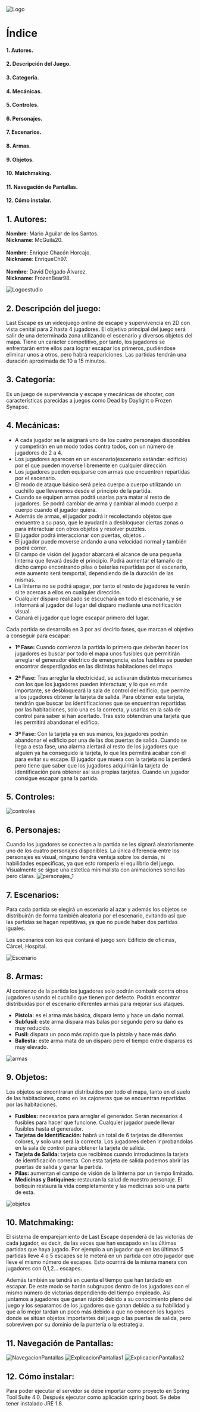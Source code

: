![Logo](/Imagenes/LogoProvisional.png)

# Índice
#### 1. Autores.
#### 2. Descripción del Juego.
#### 3. Categoría.
#### 4. Mecánicas.
#### 5. Controles.
#### 6. Personajes.
#### 7. Escenarios.
#### 8. Armas.
#### 9. Objetos.
#### 10. Matchmaking.
#### 11. Navegación de Pantallas.
#### 12. Cómo instalar.

## 1. Autores:

**Nombre**: Mario Aguilar de los Santos. <br>
**Nickname**: McGuila20. <br><br>
**Nombre**: Enrique Chacón Horcajo. <br>
**Nickname**: EnriqueCh97. <br><br>
**Nombre**: David Delgado Álvarez. <br>
**Nickname**: FrozenBear98.

![Logoestudio](/Imagenes/logo_estudio.png)

## 2. Descripción del juego:
Last Escape es un videojuego online de escape y supervivencia en 2D con vista cenital para 2 hasta 4 jugadores. El objetivo principal del juego será salir de una determinada zona utilizando el escenario y diversos objetos del mapa. Tiene un carácter competitivo, por tanto, los jugadores se enfrentarán entre ellos para lograr escapar los primeros, pudiéndose eliminar unos a otros, pero habrá reapariciones. Las partidas tendrán una duración aproximada de 10 a 15 minutos.

## 3. Categoría:
Es un juego de supervivencia y escape y mecánicas de shooter, con características parecidas a juegos como Dead by Daylight o Frozen Synapse.

## 4. Mecánicas:
  * A cada jugador se le asignará uno de los cuatro personajes disponibles y competirán en un modo todos contra todos, con un número de     jugadores de 2 a 4.  
  * Los jugadores aparecen en un escenario(escenario estándar: edificio) por el que pueden moverse libremente en cualquier dirección.
  * Los jugadores pueden equiparse con armas que encuentren repartidas por el escenario.
  * El modo de ataque básico será pelea cuerpo a cuerpo utilizando un cuchillo que llevaremos desde el principio de la partida.
  * Cuando se equipen armas podrá usarlas para matar al resto de jugadores. Se podrá cambiar de arma y cambiar al modo cuerpo a cuerpo cuando el jugador quiera.
  * Además de armas, el jugador podrá ir recolectando objetos que encuentre a su paso, que le ayudarán a desbloquear ciertas zonas o para interactuar con otros objetos y resolver puzzles.
  * El jugador podrá interaccionar con puertas, objetos...
  * El jugador puede moverse andando a una velocidad normal y también podrá correr.
  * El campo de visión del jugador abarcará el alcance de una pequeña linterna que llevará desde el principio. Podrá aumentar el tamaño de dicho campo encontrando pilas o baterías repartidas por el escenario, este aumento será temportal, dependiendo de la duración de las mismas.
  * La linterna no se podrá apagar, por tanto el resto de jugadores te verán si te acercas a ellos en cualquier dirección.
  * Cualquier disparo realizado se escuchará en todo el escenario, y se informará al jugador del lugar del disparo mediante una notificación visual.
  * Ganará el jugador que logre escapar primero del lugar.

Cada partida se desarrolla en 3 por así decirlo fases, que marcan el objetivo a conseguir para escapar:
  * **1ª Fase:** Cuando comienza la partida lo primero que deberán hacer los jugadores es buscar por todo el mapa unos fusibles que permitirán arreglar el generador eléctrico de emergencia, estos fusibles se pueden encontrar desperdigados en las distintas habitaciones del mapa.
  
  * **2ª Fase:** Tras arreglar la electricidad, se activarán distintos mecanismos con los que los jugadores pueden interactuar, y lo que es más importante, se desbloqueará la sala de control del edificio, que permite a los jugadores obtener la tarjeta de salida. Para obtener esta tarjeta, tendrán que buscar las identificaciones que se encuentran repartidas por las habitaciones, solo una es la correcta, y usarlas en la sala de control para saber si han acertado. Tras esto obtendran una tarjeta que les permitirá abandonar el edifico.
  
  * **3ª Fase:** Con la tarjeta ya en sus manos, los jugadores podrán abandonar el edificio por una de las dos puertas de salida. Cuando se llega a esta fase, una alarma alertará al resto de los jugadores que alguien ya ha conseguido la tarjeta, lo que les permitirá acabar con él para evitar su escape. El jugador que muera con la tarjeta no la perderá pero tiene que saber que los jugadores adquirirán la tarjeta de identificación para obtener así sus propias tarjetas. Cuando un jugador consigue escapar gana la partida.

## 5. Controles:

![controles](/Imagenes/controles.png)

## 6. Personajes:

Cuando los jugadores se conecten a la partida se les signará aleatoriamente uno de los cuatro personajes disponibles. La única diferencia entre los personajes es visual, ninguno tendrá ventaja sobre los demás, ni habilidades específicas, ya que esto rompería el equilibrio del juego. Visualmente se sigue una estetíca minimalista con animaciones sencillas pero claras.
![personajes_1](/Imagenes/Pjs.png)

## 7. Escenarios:

Para cada partida se elegirá un escenario al azar y además los objetos se distribuirán de forma también aleatoria por el escenario, evitando así que las partidas se hagan repetitivas, ya que no puede haber dos partidas iguales. 

Los escenarios con los que contará el juego son: Edificio de oficinas, Cárcel, Hospital.

![Escenario](/Imagenes/EscenarioEdificio.png)

## 8. Armas:

Al comienzo de la partida los jugadores solo podrán combatir contra otros jugadores usando el cuchillo que tienen por defecto. Podrán encontrar distribuidas por el escenario diferentes armas para mejorar sus ataques.
  
* **Pistola:** es el arma más básica, dispara lento y hace un daño normal.
* **Subfusil:** este arma dispara mas balas por segundo pero su daño es muy reducido.
* **Fusil:** dispara un poco más rapido que la pistola y hace más daño.
* **Ballesta:** este arma mata de un disparo pero el tiempo entre disparos es muy elevado.

![armas](/Imagenes/Armas.png)

## 9. Objetos:

Los objetos se encontraran distribuidos por todo el mapa, tanto en el suelo de las habitaciones, como en las cajoneras que se encuentran repartidas por las habitaciones.

* **Fusibles:** necesarios para arreglar el generador. Serán necesarios 4 fusibles para hacer que funcione. Cualquier jugador puede llevar fusibles hasta el generador.
* **Tarjetas de Identificación:** habrá un total de 6 tarjetas de diferentes colores, y solo una será la correcta. Los jugadores deben ir probandolas en la sala de control para obtener la tarjeta de salida.
* **Tarjeta de Salida:** tarjeta que recibimos cuando introducimos la tarjeta de identificación correcta. Con esta tarjeta de salida podemos abrir las puertas de salida y ganar la partida.
* **Pilas:** aumentan el campo de visión de la linterna por un tiempo limitado.
* **Medicinas y Botiquines:** restauran la salud de nuestro personaje. El botiquin restaura la vida completamente y las medicinas solo una parte de esta.

![objetos](/Imagenes/Objetos.png)

## 10. Matchmaking:

El sistema de emparejamiento de Last Escape dependerá de las victorias de cada jugador, es decir, de las veces que han escapado en las últimas partidas que haya jugado. Por ejemplo a un jugador que en las últimas 5 partidas lleve 4 o 5 escapes se le meterá en un partida con otro jugador que lleve el mismo número de escapes. Esto ocurrirá de la misma manera con jugadores con 0,1,2... escapes.

Además también se tendrá en cuenta el tiempo que han tardado en escapar. De este modo se harán subgrupos dentro de los jugadores con el mismo número de victorias dependiendo del tiempo empleado. Así juntamos a jugadores que ganan rápido debido a su conocimiento pleno del juego y los separamos de los jugadores que ganan debido a su habilidad y que a lo mejor tardan un poco más debido a que no conocen los lugares donde se sitúan objetos importantes del juego o las puertas de salida, pero sobreviven por su dominio de la puntería o la estrategia.

## 11. Navegación de Pantallas:

![NavegacionPantallas](/Imagenes/navegación_pantallas.png)
![ExplicacionPantallas1](/Imagenes/explicación_pantallas_1.png)
![ExplicacionPantallas2](/Imagenes/explicación_pantallas_2.png)

## 12. Cómo instalar:

Para poder ejecutar el servidor se debe importar como proyecto en Spring Tool Suite 4.0. Después ejecutar como aplicación spring boot.
Se debe tener instalado JRE 1.8.
